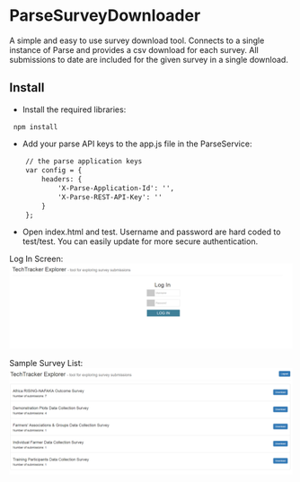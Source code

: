 # ParseSurveyDownloader
A simple and easy to use survey download tool. Connects to a single instance of Parse and provides 
a csv download for each survey. All submissions to date are included for the given survey in a 
single download.

## Install
- Install the required libraries:

```
 npm install
```

- Add your parse API keys to the app.js file in the ParseService:

```
    // the parse application keys
    var config = {
        headers: {
            'X-Parse-Application-Id': '',
            'X-Parse-REST-API-Key': ''
        }
    };
```

- Open index.html and test. Username and password are hard coded to test/test. You can easily update
for more secure authentication.

Log In Screen:
![Login](https://github.com/spatialdev/ParseSurveyDownloader/blob/master/Example1.PNG "Login")

Sample Survey List:
![List](https://github.com/spatialdev/ParseSurveyDownloader/blob/master/Example2.PNG "List")

